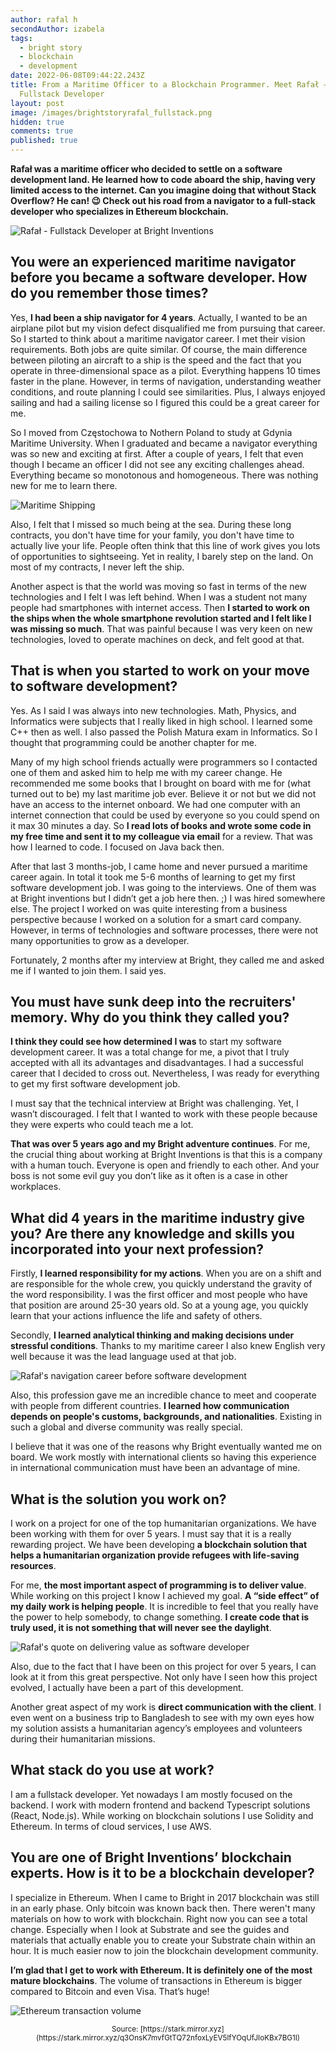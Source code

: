 ```yaml
---
author: rafal h
secondAuthor: izabela
tags:
  - bright story
  - blockchain
  - development
date: 2022-06-08T09:44:22.243Z
title: From a Maritime Officer to a Blockchain Programmer. Meet Rafał – a
  Fullstack Developer
layout: post
image: /images/brightstoryrafal_fullstack.png
hidden: true
comments: true
published: true
---
```

**Rafał was a maritime officer who decided to settle on a software development land. He learned how to code aboard the ship, having very limited access to the internet. Can you imagine doing that without Stack Overflow? He can! 😉 Check out his road from a navigator to a full-stack developer who specializes in Ethereum blockchain.**

![Rafał - Fullstack Developer at Bright Inventions](/images/brightstoryrafal.png)

## You were an experienced maritime navigator before you became a software developer. How do you remember those times?

Yes, **I had been a ship navigator for 4 years**. Actually, I wanted to be an airplane pilot but my vision defect disqualified me from pursuing that career. So I started to think about a maritime navigator career. I met their vision requirements. Both jobs are quite similar. Of course, the main difference between piloting an aircraft to a ship is the speed and the fact that you operate in three-dimensional space as a pilot. Everything happens 10 times faster in the plane. However, in terms of navigation, understanding weather conditions, and route planning I could see similarities. Plus, I always enjoyed sailing and had a sailing license so I figured this could be a great career for me. 

So I moved from Częstochowa to Nothern Poland to study at Gdynia Maritime University. When I graduated and became a navigator everything was so new and exciting at first. After a couple of years, I felt that even though I became an officer I did not see any exciting challenges ahead. Everything became so monotonous and homogeneous. There was nothing new for me to learn there. 

![Maritime Shipping](/images/brightstory_maritime.png)

Also, I felt that I missed so much being at the sea. During these long contracts, you don't have time for your family, you don't have time to actually live your life. People often think that this line of work gives you lots of opportunities to sightseeing. Yet in reality, I barely step on the land. On most of my contracts, I never left the ship. 

Another aspect is that the world was moving so fast in terms of the new technologies and I felt I was left behind. When I was a student not many people had smartphones with internet access. Then **I started to work on the ships when the whole smartphone revolution started and I felt like I was missing so much**. That was painful because I was very keen on new technologies, loved to operate machines on deck, and felt good at that.  

## That is when you started to work on your move to software development?

Yes. As I said I was always into new technologies. Math, Physics, and Informatics were subjects that I really liked in high school. I learned some C++ then as well. I also passed the Polish Matura exam in Informatics. So I thought that programming could be another chapter for me. 

Many of my high school friends actually were programmers so I contacted one of them and asked him to help me with my career change. He recommended me some books that I brought on board with me for (what turned out to be) my last maritime job ever. Believe it or not but we did not have an access to the internet onboard. We had one computer with an internet connection that could be used by everyone so you could spend on it max 30 minutes a day. So **I read lots of books and wrote some code in my free time and sent it to my colleague via email** for a review. That was how I learned to code. I focused on Java back then.

After that last 3 months-job, I came home and never pursued a maritime career again. In total it took me 5-6 months of learning to get my first software development job. I was going to the interviews. One of them was at Bright inventions but I didn’t get a job here then. ;) I was hired somewhere else. The project I worked on was quite interesting from a business perspective because I worked on a solution for a smart card company. However, in terms of technologies and software processes, there were not many opportunities to grow as a developer. 

Fortunately, 2 months after my interview at Bright, they called me and asked me if I wanted to join them. I said yes.

## You must have sunk deep into the recruiters' memory. Why do you think they called you?

**I think they could see how determined I was** to start my software development career. It was a total change for me, a pivot that I truly accepted with all its advantages and disadvantages. I had a successful career that I decided to cross out. Nevertheless, I was ready for everything to get my first software development job.

I must say that the technical interview at Bright was challenging. Yet, I wasn’t discouraged. I felt that I wanted to work with these people because they were experts who could teach me a lot.

**That was over 5 years ago and my Bright adventure continues**. For me, the crucial thing about working at Bright Inventions is that this is a company with a human touch. Everyone is open and friendly to each other. And your boss is not some evil guy you don’t like as it often is a case in other workplaces.

## What did 4 years in the maritime industry give you? Are there any knowledge and skills you incorporated into your next profession?

Firstly, **I learned responsibility for my actions**. When you are on a shift and are responsible for the whole crew, you quickly understand the gravity of the word responsibility. I was the first officer and most people who have that position are around 25-30 years old. So at a young age, you quickly learn that your actions influence the life and safety of others.

Secondly, **I learned analytical thinking and making decisions under stressful conditions**. Thanks to my maritime career I also knew English very well because it was the lead language used at that job. 

![Rafał's navigation career before software development](/images/brightstory_rafal_navigator_fullstack3.png)

Also, this profession gave me an incredible chance to meet and cooperate with people from different countries. **I learned how communication depends on people's customs, backgrounds, and nationalities**. Existing in such a global and diverse community was really special.

I believe that it was one of the reasons why Bright eventually wanted me on board. We work mostly with international clients so having this experience in international communication must have been an advantage of mine.

## What is the solution you work on?

I work on a project for one of the top humanitarian organizations. We have been working with them for over 5 years. I must say that it is a really rewarding project. We have been developing **a blockchain solution that helps a humanitarian organization provide refugees with life-saving resources**. 

For me, **the most important aspect of programming is to deliver value**. While working on this project I know I achieved my goal. **A “side effect” of my daily work is helping people**. It is incredible to feel that you really have the power to help somebody, to change something. **I create code that is truly used, it is not something that will never see the daylight**. 

![Rafał's quote on delivering value as software developer](/images/brightstory_rafal_quote.png)

Also, due to the fact that I have been on this project for over 5 years, I can look at it from this great perspective. Not only have I seen how this project evolved, I actually have been a part of this development. 

Another great aspect of my work is **direct communication with the client**. I even went on a business trip to Bangladesh to see with my own eyes how my solution assists a humanitarian agency’s employees and volunteers during their humanitarian missions. 

## What stack do you use at work?

I am a fullstack developer. Yet nowadays I am mostly focused on the backend. I work with modern frontend and backend Typescript solutions (React, Node.js). While working on blockchain solutions I use Solidity and Ethereum. In terms of cloud services, I use AWS.

## You are one of Bright Inventions’ blockchain experts. How is it to be a blockchain developer?

I specialize in Ethereum. When I came to Bright in 2017 blockchain was still in an early phase. Only bitcoin was known back then. There weren't many materials on how to work with blockchain. Right now you can see a total change. Especially when I look at Substrate and see the guides and materials that actually enable you to create your Substrate chain within an hour. It is much easier now to join the blockchain development community.

**I’m glad that I get to work with Ethereum. It is definitely one of the most mature blockchains**. The volume of transactions in Ethereum is bigger compared to Bitcoin and even Visa. That’s huge!

![Ethereum transaction volume](/images/ethereum_transaction_volume.png)

<center><sub> Source: [https://stark.mirror.xyz](https://stark.mirror.xyz/q3OnsK7mvfGtTQ72nfoxLyEV5lfYOqUfJIoKBx7BG1I)<sub></center>